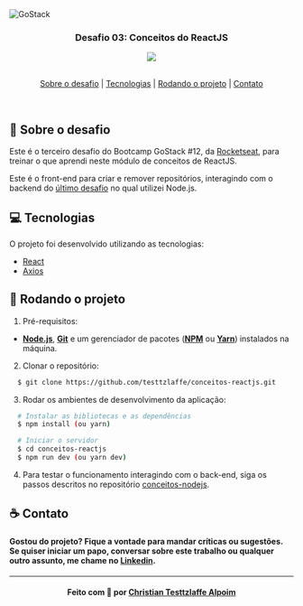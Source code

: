 <img alt="GoStack" src="https://storage.googleapis.com/golden-wind/bootcamp-gostack/header-desafios.png" />

<h3 align="center">
  Desafio 03: Conceitos do ReactJS
</h3>

<div align="center">
    <img src="https://img.shields.io/badge/frontend-reactjs-blue"/>
</div>

<br>

<p align="center">
  <a href="#sobre">Sobre o desafio</a> | 
  <a href="#tecnologias">Tecnologias</a> | 
  <a href="#run">Rodando o projeto</a> | 
  <a href="#contato">Contato</a>
</p>

<br>

<a id="sobre"></a>

## :rocket: Sobre o desafio

Este é o terceiro desafio do Bootcamp GoStack #12, da <a href="https://rocketseat.com.br/">Rocketseat</a>, para treinar o que aprendi neste módulo de conceitos de ReactJS.

Este é o front-end para criar e remover repositórios, interagindo com o backend do [último desafio](https://github.com/testtzlaffe/conceitos-nodejs) no qual utilizei Node.js.

<a id="tecnologias"></a>

## :computer: Tecnologias

O projeto foi desenvolvido utilizando as tecnologias:

- [React](https://reactjs.org/)
- [Axios](https://github.com/axios/axios)

<a id="run"></a>

## :running: Rodando o projeto

1. Pré-requisitos:

- **[Node.js](https://nodejs.org/en/)**, **[Git](https://git-scm.com/)** e um gerenciador de pacotes (**[NPM](https://www.npmjs.com/)** ou **[Yarn](https://yarnpkg.com/)**) instalados na máquina.

2. Clonar o repositório:

```sh
  $ git clone https://github.com/testtzlaffe/conceitos-reactjs.git
```

3. Rodar os ambientes de desenvolvimento da aplicação:

```sh
  # Instalar as bibliotecas e as dependências
  $ npm install (ou yarn)

  # Iniciar o servidor
  $ cd conceitos-reactjs
  $ npm run dev (ou yarn dev)
```

4. Para testar o funcionamento interagindo com o back-end, siga os passos descritos no repositório [conceitos-nodejs](https://github.com/testtzlaffe/conceitos-nodejs).

<a id="contato"></a>

## :coffee: Contato

<h4>
    Gostou do projeto? Fique a vontade para mandar críticas ou sugestões. Se quiser iniciar um papo, conversar sobre este trabalho ou qualquer outro assunto, me chame no <a href="https://www.linkedin.com/in/christian-testtzlaffe-alpoim/" target="_blank">Linkedin</a>.
</h4>

---

<h4 align="center">
    Feito com 💜 por <a href="https://www.linkedin.com/in/christian-testtzlaffe-alpoim/" target="_blank">Christian Testtzlaffe Alpoim</a>
</h4>
